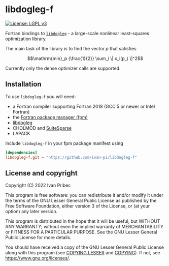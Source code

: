 # libdogleg-f

[![License: LGPL v3](https://img.shields.io/badge/License-LGPL_v3-blue.svg)](https://www.gnu.org/licenses/lgpl-3.0)

Fortran bindings to [`libdogleg`](https://github.com/dkogan/libdogleg) - a large-scale nonlinear least-squares optimization library.

The main task of the library is to find the vector $p$ that satisfies

$$\mathrm{min}_p {\frac{1}{2}} \sum_i \| x_i(p_) \|^2$$



Currently only the dense optimizer calls are supported.

## Installation

To use `libdogleg-f` you will need:

* a Fortran compiler supporting Fortran 2018 (GCC 5 or newer or Intel Fortran)
* the [Fortran package manager (fpm)]()
* [libdogleg](https://github.com/dkogan/libdogleg)
* CHOLMOD and [SuiteSparse](https://people.engr.tamu.edu/davis/suitesparse.html)
* LAPACK

Include `libdogleg-f` in your fpm package manifest using

```toml
[dependencies]
libdogleg-f.git = "https://github.com/ivan-pi/libdogleg-f"
```

## License and copyright

Copyright (C) 2022 Ivan Pribec

This program is free software: you can redistribute it and/or modify it under the terms of the GNU Lesser General Public License as published by the Free Software Foundation, either version 3 of the License, or (at your option) any later version.

This program is distributed in the hope that it will be useful, but WITHOUT ANY WARRANTY; without even the implied warranty of MERCHANTABILITY or FITNESS FOR A PARTICULAR PURPOSE. See the GNU Lesser General Public License for more details.

You should have received a copy of the GNU Lesser General Public License along with this program (see [COPYING.LESSER](./COPYING.LESSER) and [COPYING](./COPYING)). If not, see <https://www.gnu.org/licenses/>. 